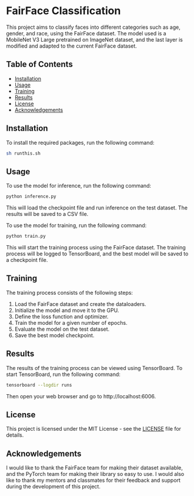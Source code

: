 # FairFace Classification

This project aims to classify faces into different categories such as age, gender, and race, using the FairFace dataset. The model used is a MobileNet V3 Large pretrained on ImageNet dataset, and the last layer is modified and adapted to the current FairFace dataset.

## Table of Contents

- [Installation](#installation)
- [Usage](#usage)
- [Training](#training)
- [Results](#results)
- [License](#license)
- [Acknowledgements](#acknowledgements)

## Installation

To install the required packages, run the following command:

```bash
sh runthis.sh
```

## Usage

To use the model for inference, run the following command:

```bash
python inference.py
```

This will load the checkpoint file and run inference on the test dataset. The results will be saved to a CSV file.

To use the model for training, run the following command:

```bash
python train.py
```

This will start the training process using the FairFace dataset. The training process will be logged to TensorBoard, and the best model will be saved to a checkpoint file.

## Training

The training process consists of the following steps:

1. Load the FairFace dataset and create the dataloaders.
2. Initialize the model and move it to the GPU.
3. Define the loss function and optimizer.
4. Train the model for a given number of epochs.
5. Evaluate the model on the test dataset.
6. Save the best model checkpoint.

## Results

The results of the training process can be viewed using TensorBoard. To start TensorBoard, run the following command:

```bash
tensorboard --logdir runs
```

Then open your web browser and go to http://localhost:6006.

## License

This project is licensed under the MIT License - see the [LICENSE](LICENSE) file for details.

## Acknowledgements

I would like to thank the FairFace team for making their dataset available, and the PyTorch team for making their library so easy to use. I would also like to thank my mentors and classmates for their feedback and support during the development of this project.